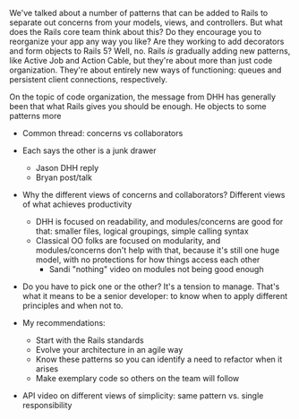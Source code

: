 We've talked about a number of patterns that can be added to Rails to separate out concerns from your models, views, and controllers. But what does the Rails core team think about this? Do they encourage you to reorganize your app any way you like? Are they working to add decorators and form objects to Rails 5? Well, no. Rails *is* gradually adding new patterns, like Active Job and Action Cable, but they're about more than just code organization. They're about entirely new ways of functioning: queues and persistent client connections, respectively.

On the topic of code organization, the message from DHH has generally been that what Rails gives you should be enough. He objects to some patterns more 

- Common thread: concerns vs collaborators
- Each says the other is a junk drawer
    - Jason DHH reply
    - Bryan post/talk
- Why the different views of concerns and collaborators? Different views of what achieves productivity
    - DHH is focused on readability, and modules/concerns are good for that: smaller files, logical groupings, simple calling syntax
    - Classical OO folks are focused on modularity, and modules/concerns don't help with that, because it's still one huge model, with no protections for how things access each other
        - Sandi "nothing" video on modules not being good enough
- Do you have to pick one or the other? It's a tension to manage. That's what it means to be a senior developer: to know when to apply different principles and when not to.
- My recommendations:
    - Start with the Rails standards
    - Evolve your architecture in an agile way
    - Know these patterns so you can identify a need to refactor when it arises
    - Make exemplary code so others on the team will follow
   
- API video on different views of simplicity: same pattern vs. single responsibility